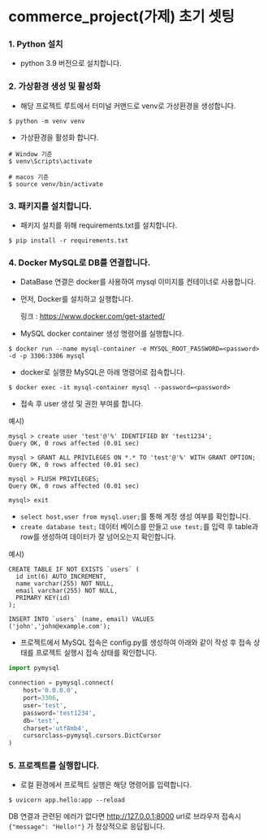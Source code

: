 # commerce_project(가제) 초기 셋팅

### 1. Python 설치

- python 3.9 버전으로 설치합니다.

### 2. 가상환경 생성 및 활성화

- 해당 프로젝트 루트에서 터미널 커맨드로 venv로 가상환경을 생성합니다.
```shell
$ python -m venv venv
```

- 가상환경을 활성화 합니다.
```shell
# Window 기준
$ venv\Scripts\activate

# macos 기준
$ source venv/bin/activate
```

### 3. 패키지를 설치합니다.
- 패키지 설치를 위해 requirements.txt를 설치합니다.
```shell
$ pip install -r requirements.txt
```

### 4. Docker MySQL로 DB를 연결합니다.
- DataBase 연결은 docker를 사용하여 mysql 이미지를 컨테이너로 사용합니다.
- 먼저, Docker를 설치하고 실행합니다.

   링크 : https://www.docker.com/get-started/

- MySQL docker container 생성 명령어를 실행합니다.
```shell
$ docker run --name mysql-container -e MYSQL_ROOT_PASSWORD=<password> -d -p 3306:3306 mysql
```
- docker로 실행한 MySQL은 아래 명령어로 접속합니다.
```shell
$ docker exec -it mysql-container mysql --password=<password>
```
- 접속 후 user 생성 및 권한 부여를 합니다.

예시)
```shell
mysql > create user 'test'@'%' IDENTIFIED BY 'test1234';
Query OK, 0 rows affected (0.01 sec)

mysql > GRANT ALL PRIVILEGES ON *.* TO 'test'@'%' WITH GRANT OPTION;
Query OK, 0 rows affected (0.01 sec)

mysql > FLUSH PRIVILEGES;
Query OK, 0 rows affected (0.01 sec)

mysql> exit
```
- ```select host,user from mysql.user;```를 통해 계정 생성 여부를 확인합니다.
- ```create database test;``` 데이터 베이스를 만들고 ```use test;```를 입력 후 table과 row를 생성하여 데이터가 잘 넘어오는지 확인합니다.

예시)
```mysql
CREATE TABLE IF NOT EXISTS `users` (
  id int(6) AUTO_INCREMENT,
  name varchar(255) NOT NULL,
  email varchar(255) NOT NULL,
  PRIMARY KEY(id)
);

INSERT INTO `users` (name, email) VALUES
('john','john@example.com');

```

- 프로젝트에서 MySQL 접속은 config.py를 생성하여 아래와 같이 작성 후 접속 상태를 프로젝트 실행시 접속 상태를 확인합니다.
```python
import pymysql

connection = pymysql.connect(
    host='0.0.0.0',
    port=3306,
    user='test',
    password='test1234',
    db='test',
    charset='utf8mb4',
    cursorclass=pymysql.cursors.DictCursor
)
```

### 5. 프로젝트를 실행합니다.
- 로컬 환경에서 프로젝트 실행은 해당 명령어를 입력합니다.
```shell
$ uvicorn app.hello:app --reload
```
DB 연결과 관련된 에러가 없다면
http://127.0.0.1:8000 url로 브라우저 접속시
```{"message": "Hello!"}```
가 정상적으로 응답됩니다.

